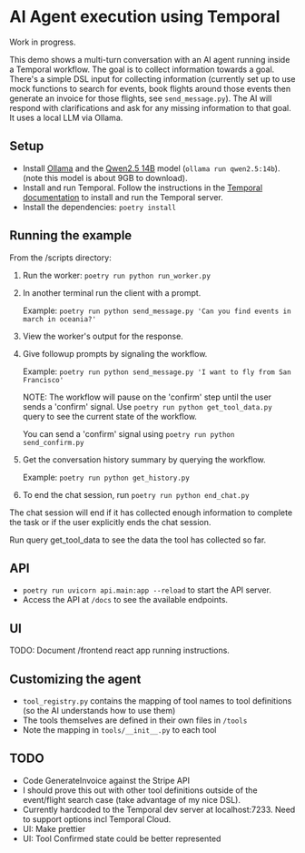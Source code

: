 # AI Agent execution using Temporal

Work in progress.

This demo shows a multi-turn conversation with an AI agent running inside a Temporal workflow. The goal is to collect information towards a goal. There's a simple DSL input for collecting information (currently set up to use mock functions to search for events, book flights around those events then generate an invoice for those flights, see `send_message.py`). The AI will respond with clarifications and ask for any missing information to that goal. It uses a local LLM via Ollama.

## Setup
* Install [Ollama](https://ollama.com) and the [Qwen2.5 14B](https://ollama.com/library/qwen2.5) model (`ollama run qwen2.5:14b`). (note this model is about 9GB to download).
* Install and run Temporal. Follow the instructions in the [Temporal documentation](https://learn.temporal.io/getting_started/python/dev_environment/#set-up-a-local-temporal-service-for-development-with-temporal-cli) to install and run the Temporal server.
* Install the dependencies: `poetry install`

## Running the example

From the /scripts directory:

1. Run the worker: `poetry run python run_worker.py`
2. In another terminal run the client with a prompt.

    Example: `poetry run python send_message.py 'Can you find events in march in oceania?'`

3. View the worker's output for the response.
4. Give followup prompts by signaling the workflow.

    Example: `poetry run python send_message.py 'I want to fly from San Francisco'`

    NOTE: The workflow will pause on the 'confirm' step until the user sends a 'confirm' signal. Use `poetry run python get_tool_data.py` query to see the current state of the workflow.

    You can send a 'confirm' signal using `poetry run python send_confirm.py`
5. Get the conversation history summary by querying the workflow.
    
    Example: `poetry run python get_history.py`
6. To end the chat session, run `poetry run python end_chat.py`

The chat session will end if it has collected enough information to complete the task or if the user explicitly ends the chat session.

Run query get_tool_data to see the data the tool has collected so far.

## API
- `poetry run uvicorn api.main:app --reload` to start the API server.
- Access the API at `/docs` to see the available endpoints.

## UI
TODO: Document /frontend react app running instructions.

## Customizing the agent
- `tool_registry.py` contains the mapping of tool names to tool definitions (so the AI understands how to use them)
- The tools themselves are defined in their own files in `/tools`
- Note the mapping in `tools/__init__.py` to each tool

## TODO
- Code GenerateInvoice against the Stripe API
- I should prove this out with other tool definitions outside of the event/flight search case (take advantage of my nice DSL).
- Currently hardcoded to the Temporal dev server at localhost:7233. Need to support options incl Temporal Cloud.
- UI: Make prettier
- UI: Tool Confirmed state could be better represented